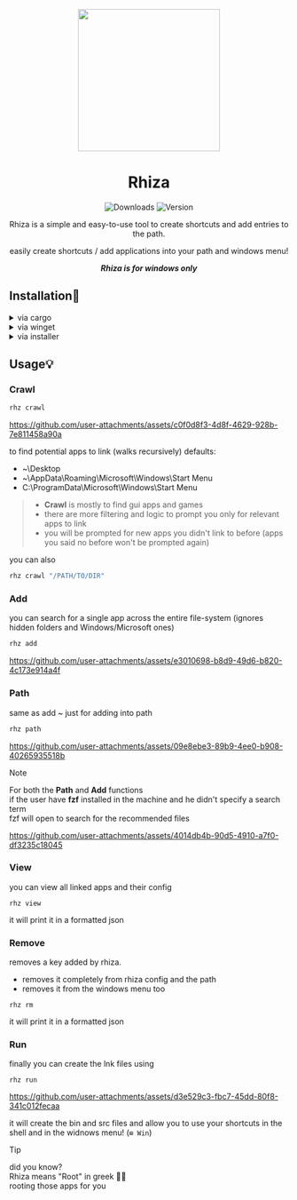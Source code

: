 <div align="center">
  
<img src="https://github.com/user-attachments/assets/19a6ec4f-05ae-4655-8973-1beddb59e36b" width="256"/>

# Rhiza
![Downloads](https://img.shields.io/crates/d/rhiza?style=for-the-badge) ![Version](https://img.shields.io/crates/v/rhiza?style=for-the-badge)  

Rhiza is a simple and
easy-to-use tool to create shortcuts and add entries to the path.

easily create shortcuts / add applications into your path and windows menu!

***Rhiza is for windows only***

</div>

## Installation🔧
<details>
<summary>via cargo</summary>

```sh
cargo install rhiza
```
</details>
<details>
<summary>via winget</summary>

```sh
winget install skardyy.rhiza
```
</details>
<details>
<summary>via installer</summary>

> install and run the .msi installer from [here](https://github.com/Skardyy/rhiza/releases/latest)
</details>

## Usage💡
### Crawl
```sh
rhz crawl
```
https://github.com/user-attachments/assets/c0f0d8f3-4d8f-4629-928b-7e811458a90a

to find potential apps to link (walks recursively)
defaults:
* ~\Desktop
* ~\AppData\Roaming\Microsoft\Windows\Start Menu
* C:\ProgramData\Microsoft\Windows\Start Menu

> * **Crawl** is mostly to find gui apps and games
> * there are more filtering and logic to prompt you only for relevant apps to link
> * you will be prompted for new apps you didn't link to before (apps you said no before won't be prompted again)
  
  
you can also
```sh
rhz crawl "/PATH/TO/DIR"
```

### Add
you can search for a single app across the entire file-system (ignores hidden folders and Windows/Microsoft ones)
```sh
rhz add
```
https://github.com/user-attachments/assets/e3010698-b8d9-49d6-b820-4c173e914a4f

### Path  
same as add ~ just for adding into path  
```sh
rhz path
```  
https://github.com/user-attachments/assets/09e8ebe3-89b9-4ee0-b908-40265935518b

> [!Note]  
> For both the **Path** and **Add** functions  
> if the user have **fzf** installed in the machine and he didn't specify a search term  
> fzf will open to search for the recommended files

https://github.com/user-attachments/assets/4014db4b-90d5-4910-a7f0-df3235c18045

### View
you can view all linked apps and their config
```
rhz view
```
it will print it in a formatted json

### Remove
removes a key added by rhiza.
* removes it completely from rhiza config and the path
* removes it from the windows menu too
```
rhz rm
```
it will print it in a formatted json


### Run
finally you can create the lnk files using
```
rhz run
```
https://github.com/user-attachments/assets/d3e529c3-fbc7-45dd-80f8-341c012fecaa

it will create the bin and src files and allow you to use your shortcuts in the shell and in the widnows menu! (`⊞ Win`)
  
> [!Tip]
> did you know?  
> Rhiza means "Root" in greek 🌱🌿  
> rooting those apps for you  
